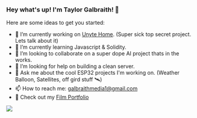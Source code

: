 ### Hey what's up! I'm Taylor Galbraith! 👋



Here are some ideas to get you started:

- 🔭 I’m currently working on [Unyte Home](https://www.unytehome.com/). (Super sick top secret project. Lets talk about it)
- 🌱 I’m currently learning Javascript & Solidity.
- 👯 I’m looking to collaborate on a super dope AI project thats in the works.
- 🤔 I’m looking for help on building a clean server. 
- 💬 Ask me about the cool ESP32 projects I'm working on. (Weather Balloon, Satellites, off gird stuff 🛰)
- 📫 How to reach me: galbraithmedia1@gmail.com
- 🎥 Check out my [Film Portfolio](https://www.taylorgalbraith.com/) 


<img src="https://github-readme-stats.vercel.app/api?username=galbraithmedia1&&show_icons=true&title_color=ffffff&icon_color=bb2acf&text_color=daf7dc&bg_color=134F85">
